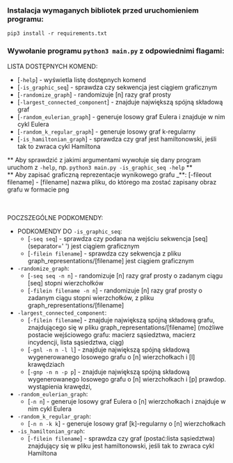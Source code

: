 ### Instalacja wymaganych bibliotek przed uruchomieniem programu:

```
pip3 install -r requirements.txt
```

### Wywołanie programu `python3 main.py` z odpowiednimi flagami:

LISTA DOSTĘPNYCH KOMEND:

- [```-help```] - wyświetla listę dostępnych komend
- [```-is_graphic_seq```] - sprawdza czy sekwencja jest ciągiem graficznym
- [```-randomize_graph```] - randomizuje [n] razy graf prosty
- [```-largest_connected_component```] - znajduje największą spójną składową graf
- [```-random_eulerian_graph```] - generuje losowy graf Eulera i znajduje w nim cykl Eulera
- [```-random_k_regular_graph```] - generuje losowy graf k-regularny
- [```-is_hamiltonian_graph```] - sprawdza czy graf jest hamiltonowski, jeśli tak to zwraca cykl Hamiltona

** Aby sprawdzić z jakimi argumentami wywołuje się dany program uruchom z `-help`, np. `python3 main.py -is_graphic_seq -help` **
<br/>** Aby zapisać graficzną reprezentacje wynikowego grafu \_**:
[-fileout filename] - [filename] nazwa pliku, do którego ma zostać zapisany obraz grafu w formacie png
<br/><br/><br/>

POCZSZEGÓLNE PODKOMENDY:

- PODKOMENDY DO `-is_graphic_seq`:
  - [```-seq seq```] - sprawdza czy podana na wejściu sekwencja [seq] (separator=' ') jest ciągiem graficznym
  - [```-filein filename```] - sprawdza czy sekwencja z pliku graph_representations/[filename] jest ciągiem graficznym
- `-randomize_graph`:
  - [```-seq seq -n n```] - randomizuje [n] razy graf prosty o zadanym ciągu [seq] stopni wierzchołków
  - [```-filein filename -n n```] - randomizuje [n] razy graf prosty o zadanym ciągu stopni wierzchołków, z pliku graph_representations/[filename]
- `-largest_connected_component`:
  - [```-filein filename```] - znajduje największą spójną składową grafu, znajdującego się w pliku graph_representations/[filename]
    (możliwe postacie wejściowego grafu: macierz sąsiedztwa, macierz incydencji, lista sąsiedztwa, ciąg)
  - [```-gnl -n n -l l```] - znajduje największą spójną składową wygenerowanego losowego grafu o [n] wierzchołkach i [l] krawędziach
  - [```-gnp -n n -p p```] - znajduje największą spójną składową wygenerowanego losowego grafu o [n] wierzchołkach i [p] prawdop. wystąpienia krawędzi,
- `-random_eulerian_graph`:
  - [```-n n```] - generuje losowy graf Eulera o [n] wierzchołkach i znajduje w nim cykl Eulera
- `-random_k_regular_graph`:
  - [```-n n -k k```] - generuje losowy graf [k]-regularny o [n] wierzchołkach
- `-is_hamiltonian_graph`:
  - [```-filein filename```] - sprawdza czy graf (postać:lista sąsiedztwa) znajdujący się w pliku jest hamiltonowski, jeśli tak to zwraca cykl Hamiltona
